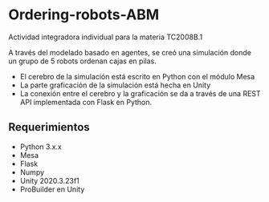 # Ordering-robots-ABM
Actividad integradora individual para la materia TC2008B.1

A través del modelado basado en agentes, se creó una simulación donde un grupo de 5 robots ordenan cajas en pilas.

- El cerebro de la simulación está escrito en Python con el módulo Mesa
- La parte graficación de la simulación está hecha en Unity
- La conexión entre el cerebro y la graficación se da a través de una REST API implementada con Flask en Python.

## Requerimientos
- Python 3.x.x
- Mesa
- Flask
- Numpy
- Unity 2020.3.23f1
- ProBuilder en Unity
